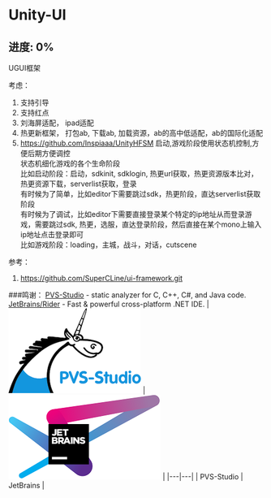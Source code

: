 # Unity-UI

## 进度: 0%
UGUI框架

考虑：
1. 支持引导
2. 支持红点
3. 刘海屏适配， ipad适配
4. 热更新框架， 打包ab, 下载ab, 加载资源，ab的高中低适配，ab的国际化适配
5. https://github.com/Inspiaaa/UnityHFSM 启动,游戏阶段使用状态机控制,方便后期方便调控      
    状态机细化游戏的各个生命阶段  
    比如启动阶段：启动，sdkinit, sdklogin, 热更url获取，热更资源版本比对，热更资源下载，serverlist获取，登录         
    有时候为了简单，比如editor下需要跳过sdk，热更阶段，直达serverlist获取阶段               
    有时候为了调试，比如editor下需要直接登录某个特定的ip地址从而登录游戏，需要跳过sdk, 热更，选服，直达登录阶段，然后直接在某个mono上输入ip地址点击登录即可           
    比如游戏阶段：loading，主城，战斗，对话，cutscene    
    
    
参考：
1. https://github.com/SuperCLine/ui-framework.git

###鸣谢：
[PVS-Studio](https://pvs-studio.com/pvs-studio/?utm_source=website&utm_medium=github&utm_campaign=open_source) - static analyzer for C, C++, C#, and Java code.
[JetBrains/Rider](https://www.jetbrains.com/rider/) - Fast & powerful cross-platform .NET IDE.
| ![](Imgs/PVS-Studio.png)  |  ![](Imgs/JetBrains.png) |
|---|---|
|  PVS-Studio |  JetBrains |
